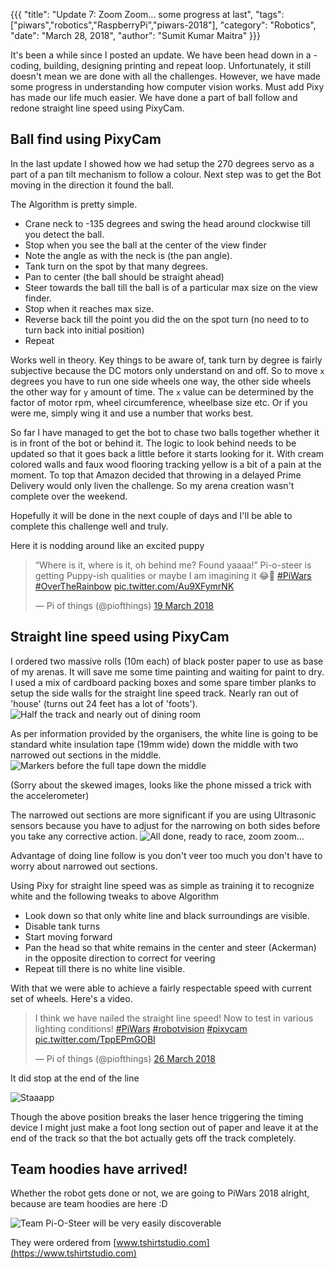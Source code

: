 {{{
  "title": "Update 7: Zoom Zoom... some progress at last",
  "tags": ["piwars","robotics","RaspberryPi","piwars-2018"],
  "category": "Robotics",
  "date": "March 28, 2018",
  "author": "Sumit Kumar Maitra"
}}}

It's been a while since I posted an update. We have been head down in a - coding, building, designing printing and repeat loop. Unfortunately, it still doesn't mean we are done with all the challenges. However, we have made some progress in understanding how computer vision works. Must add Pixy has made our life much easier. We have done a part of ball follow and redone straight line speed using PixyCam.

## Ball find using PixyCam
In the last update I showed how we had setup the 270 degrees servo as a part of a pan tilt mechanism to follow a colour. Next step was to get the Bot moving in the direction it found the ball.

The Algorithm is pretty simple.
- Crane neck to -135 degrees and swing the head around clockwise till you detect the ball.
- Stop when you see the ball at the center of the view finder
- Note the angle as with the neck is (the pan angle).
- Tank turn on the spot by that many degrees.
- Pan to center (the ball should be straight ahead)
- Steer towards the ball till the ball is of a particular max size on the view finder.
- Stop when it reaches max size.
- Reverse back till the point you did the on the spot turn (no need to to turn back into initial position)
- Repeat

Works well in theory. Key things to be aware of, tank turn by degree is fairly subjective because the DC motors only understand on and off. So to move ```x``` degrees you have to run one side wheels one way, the other side wheels the other way for ```y``` amount of time. The ```x``` value can be determined by the factor of motor rpm, wheel circumference, wheelbase size etc. Or if you were me, simply wing it and use a number that works best.

So far I have managed to get the bot to chase two balls together whether it is in front of the bot or behind it. The logic to look behind needs to be updated so that it goes back a little before it starts looking for it. With cream colored walls and faux wood flooring tracking yellow is a bit of a pain at the moment. To top that Amazon decided that throwing in a delayed Prime Delivery would only liven the challenge. So my arena creation wasn't complete over the weekend.

Hopefully it will be done in the next couple of days and I'll be able to complete this challenge well and truly.

Here it is nodding around like an excited puppy

<blockquote class="twitter-tweet" data-lang="en-gb"><p lang="en" dir="ltr">“Where is it, where is it, oh behind me? Found yaaaa!” Pi-o-steer is getting Puppy-ish qualities or maybe I am imagining it 😂🤣 <a href="https://twitter.com/hashtag/PiWars?src=hash&amp;ref_src=twsrc%5Etfw">#PiWars</a> <a href="https://twitter.com/hashtag/OverTheRainbow?src=hash&amp;ref_src=twsrc%5Etfw">#OverTheRainbow</a> <a href="https://t.co/Au9XFymrNK">pic.twitter.com/Au9XFymrNK</a></p>&mdash; Pi of things (@piofthings) <a href="https://twitter.com/piofthings/status/975866080798429185?ref_src=twsrc%5Etfw">19 March 2018</a></blockquote>
<script async src="https://platform.twitter.com/widgets.js" charset="utf-8"></script>


## Straight line speed using PixyCam
I ordered two massive rolls (10m each) of black poster paper to use as base of my arenas. It will save me some time painting and waiting for paint to dry. I used a mix of cardboard packing boxes and some spare timber  planks to setup the side walls for the straight line speed track. Nearly ran out of 'house' (turns out 24 feet has a lot of 'foots').  
![Half the track and nearly out of dining room](/posts/images/pi-wars/pi-wars-straight-line-speed-01.jpg)

As per information provided by the organisers, the white line is going to be standard white insulation tape (19mm wide) down the middle with two narrowed out sections in the middle.  
![Markers before the full tape down the middle](/posts/images/pi-wars/pi-wars-straight-line-speed-02.jpg)

(Sorry about the skewed images, looks like the phone missed a trick with the accelerometer)


The narrowed out sections are more significant if you are using Ultrasonic sensors because you have to adjust for the narrowing on both sides before you take any corrective action.
![All done, ready to race, zoom zoom...](/posts/images/pi-wars/pi-wars-straight-line-speed-03.jpg)


Advantage of doing line follow is you don't veer too much you don't have to worry about narrowed out sections.

Using Pixy for straight line speed was as simple as training it to recognize white and the following tweaks to above Algorithm

- Look down so that only white line and black surroundings are visible.
- Disable tank turns
- Start moving forward
- Pan the head so that white remains in the center and steer (Ackerman) in the opposite direction to correct for veering
- Repeat till there is no white line visible.

With that we were able to achieve a fairly respectable speed with current set of wheels. Here's a video.

<blockquote class="twitter-tweet" data-lang="en-gb"><p lang="en" dir="ltr">I think we have nailed the straight line speed! Now to test in various lighting conditions! <a href="https://twitter.com/hashtag/PiWars?src=hash&amp;ref_src=twsrc%5Etfw">#PiWars</a> <a href="https://twitter.com/hashtag/robotvision?src=hash&amp;ref_src=twsrc%5Etfw">#robotvision</a> <a href="https://twitter.com/hashtag/pixycam?src=hash&amp;ref_src=twsrc%5Etfw">#pixycam</a> <a href="https://t.co/TppEPmGOBI">pic.twitter.com/TppEPmGOBI</a></p>&mdash; Pi of things (@piofthings) <a href="https://twitter.com/piofthings/status/978408725093416961?ref_src=twsrc%5Etfw">26 March 2018</a></blockquote>
<script async src="https://platform.twitter.com/widgets.js" charset="utf-8"></script>


It did stop at the end of the line

![Staaapp](/posts/images/pi-wars/pi-wars-update-straight-line-eol.jpg)

Though the above position breaks the laser hence triggering the timing device I might just make a foot long section out of paper and leave it at the end of the track so that the bot actually gets off the track completely.

## Team hoodies have arrived!
Whether the robot gets done or not, we are going to PiWars 2018 alright, because are team hoodies are here :D

![Team Pi-O-Steer will be very easily discoverable](/posts/images/pi-wars/pi-wars-pi-o-steer-hoodies.jpg)

They were ordered from [www.tshirtstudio.com](https://www.tshirtstudio.com)
